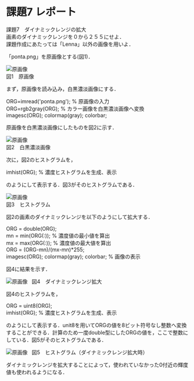 # 課題7 レポート

課題7　ダイナミックレンジの拡大  
画素のダイナミックレンジを０から２５５にせよ．  
課題作成にあたっては「Lenna」以外の画像を用いよ．

「ponta.png」を原画像とする(図1)．

![原画像](https://github.com/be-bird/image_processing/blob/master/images/ponta.png?raw=true)  
図1　原画像

まず，原画像を読み込み，白黒濃淡画像にする．

ORG=imread('ponta.png'); % 原画像の入力  
ORG=rgb2gray(ORG); % カラー画像を白黒濃淡画像へ変換  
imagesc(ORG); colormap(gray); colorbar;

原画像を白黒濃淡画像にしたものを図2に示す．

![原画像](https://github.com/be-bird/image_processing/blob/master/images/kadai7_1.png?raw=true)  
図2　白黒濃淡画像

次に，図2のヒストグラムを，

imhist(ORG); % 濃度ヒストグラムを生成、表示

のようにして表示する．図3がそのヒストグラムである．

![原画像](https://github.com/be-bird/image_processing/blob/master/images/kadai7_2.png?raw=true)  
図3　ヒストグラム

図2の画素のダイナミックレンジを以下のようにして拡大する．

ORG = double(ORG);  
mn = min(ORG(:)); % 濃度値の最小値を算出  
mx = max(ORG(:)); % 濃度値の最大値を算出  
ORG = (ORG-mn)/(mx-mn)*255;  
imagesc(ORG); colormap(gray); colorbar; % 画像の表示

図4に結果を示す．

![原画像](https://github.com/be-bird/image_processing/blob/master/images/kadai7_3.png?raw=true)  
図4　ダイナミックレンジ拡大

図4のヒストグラムを，

ORG = uint8(ORG);  
imhist(ORG); % 濃度ヒストグラムを生成、表示

のようにして表示する．unit8を用いてORGの値を8ビット符号なし整数へ変換することができる．計算のため一度double型にしたORGの値を，ここで整数にしている．図5がそのヒストグラムである．

![原画像](https://github.com/be-bird/image_processing/blob/master/images/kadai7_4.png?raw=true)  
図5　ヒストグラム（ダイナミックレンジ拡大時）

ダイナミックレンジを拡大することによって，使われていなかった0付近の輝度値も使われるようになる．
